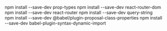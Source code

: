 npm install --save-dev prop-types
npm install --save-dev react-router-dom
npm install --save-dev react-router
npm install --save-dev query-string
npm install --save-dev @babel/plugin-proposal-class-properties
npm install --save-dev babel-plugin-syntax-dynamic-import